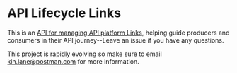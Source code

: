 # API Lifecycle Links
This is an [API for managing API platform Links](https://www.postman.com/postman/workspace/postman-open-technologies-lifecycle-control/api/dbd4fc85-b5d1-4f94-aa89-d34fef5ae913/version/76f0754d-8b95-4dbc-9f6b-332501fbe443?tab=define), helping guide producers and consumers in their API journey--Leave an issue if you have any questions.

This project is rapidly evolving so make sure to email kin.lane@postman.com for more information.
